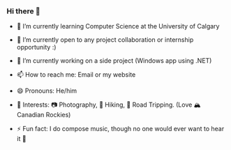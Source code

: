### Hi there 👋


- 🌱 I’m currently learning Computer Science at the University of Calgary

- 👯 I’m currently open to any project collaboration or internship opportunity :)

- 🔭 I’m currently working on a side project (Windows app using .NET)

- 📫 How to reach me: Email or my website

- 😄 Pronouns: He/him

- 🥰 Interests: 📷 Photography, 🥾 Hiking, 🚗 Road Tripping. (Love 🏔️Canadian Rockies)

- ⚡ Fun fact: I do compose music, though no one would ever want to hear it 🤣
